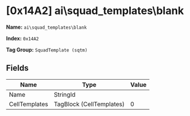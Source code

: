 # [0x14A2] ai\squad_templates\blank

**Name:** ```ai\squad_templates\blank```

**Index:** ```0x14A2```

**Tag Group:** ```SquadTemplate (sqtm)```

## Fields

Name	| Type	| Value
---	|---	|---	|
Name	|StringId	|
CellTemplates	|TagBlock (CellTemplates)	|0


